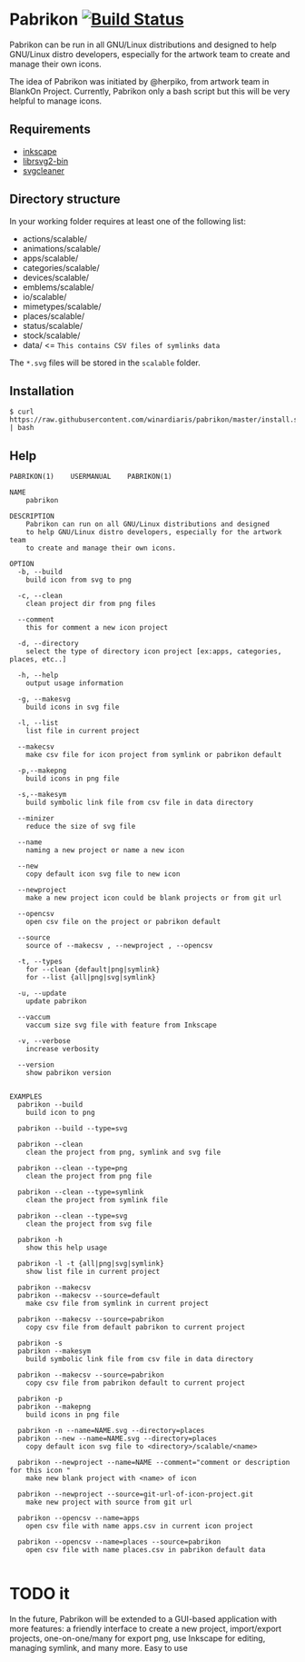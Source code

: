 # Pabrikon [![Build Status](https://travis-ci.org/winardiaris/pabrikon.svg?branch=master)](https://travis-ci.org/winardiaris/pabrikon)

Pabrikon can be run in all GNU/Linux distributions and designed to help GNU/Linux distro developers, especially for the artwork team to create and manage their own icons.

The idea of Pabrikon was initiated by @herpiko, from artwork team in BlankOn Project. Currently, Pabrikon only a bash script but this will be very helpful to manage icons.

## Requirements

- [inkscape](https://inkscape.org/en/)
- [librsvg2-bin](https://wiki.gnome.org/Projects/LibRsvg)
- [svgcleaner](https://sourceforge.net/projects/svgcleaner/)

## Directory structure

In your working folder requires at least one of the following list:

- actions/scalable/
- animations/scalable/
- apps/scalable/
- categories/scalable/
- devices/scalable/
- emblems/scalable/
- io/scalable/
- mimetypes/scalable/
- places/scalable/
- status/scalable/
- stock/scalable/
- data/					<= `This contains CSV files of symlinks data`

The `*.svg` files will be stored in the `scalable` folder.

## Installation

```
$ curl https://raw.githubusercontent.com/winardiaris/pabrikon/master/install.sh | bash
```

## Help

```
PABRIKON(1)    USERMANUAL    PABRIKON(1)

NAME
    pabrikon

DESCRIPTION
    Pabrikon can run on all GNU/Linux distributions and designed
    to help GNU/Linux distro developers, especially for the artwork team
    to create and manage their own icons.

OPTION
  -b, --build
    build icon from svg to png

  -c, --clean
    clean project dir from png files

  --comment
    this for comment a new icon project

  -d, --directory
    select the type of directory icon project [ex:apps, categories, places, etc..]

  -h, --help
    output usage information

  -g, --makesvg
    build icons in svg file

  -l, --list
    list file in current project

  --makecsv
    make csv file for icon project from symlink or pabrikon default

  -p,--makepng
    build icons in png file

  -s,--makesym
    build symbolic link file from csv file in data directory

  --minizer
    reduce the size of svg file

  --name
    naming a new project or name a new icon

  --new
    copy default icon svg file to new icon

  --newproject
    make a new project icon could be blank projects or from git url

  --opencsv
    open csv file on the project or pabrikon default

  --source
    source of --makecsv , --newproject , --opencsv

  -t, --types
    for --clean {default|png|symlink}
    for --list {all|png|svg|symlink}

  -u, --update
    update pabrikon

  --vaccum
    vaccum size svg file with feature from Inkscape

  -v, --verbose
    increase verbosity

  --version
    show pabrikon version


EXAMPLES
  pabrikon --build
    build icon to png 

  pabrikon --build --type=svg

  pabrikon --clean
    clean the project from png, symlink and svg file

  pabrikon --clean --type=png
    clean the project from png file

  pabrikon --clean --type=symlink
    clean the project from symlink file
  
  pabrikon --clean --type=svg
    clean the project from svg file

  pabrikon -h
    show this help usage

  pabrikon -l -t {all|png|svg|symlink}
    show list file in current project

  pabrikon --makecsv
  pabrikon --makecsv --source=default
    make csv file from symlink in current project
 
  pabrikon --makecsv --source=pabrikon
    copy csv file from default pabrikon to current project

  pabrikon -s
  pabrikon --makesym
    build symbolic link file from csv file in data directory

  pabrikon --makecsv --source=pabrikon
    copy csv file from pabrikon default to current project

  pabrikon -p
  pabrikon --makepng
    build icons in png file

  pabrikon -n --name=NAME.svg --directory=places
  pabrikon --new --name=NAME.svg --directory=places
    copy default icon svg file to <directory>/scalable/<name>

  pabrikon --newproject --name=NAME --comment="comment or description for this icon "
    make new blank project with <name> of icon

  pabrikon --newproject --source=git-url-of-icon-project.git
    make new project with source from git url

  pabrikon --opencsv --name=apps
    open csv file with name apps.csv in current icon project

  pabrikon --opencsv --name=places --source=pabrikon
    open csv file with name places.csv in pabrikon default data


```

# TODO it

In the future, Pabrikon will be extended to a GUI-based application with more features: a friendly interface to create a new project, import/export projects, one-on-one/many for export png, use Inkscape for editing, managing symlink, and many more.
Easy to use
